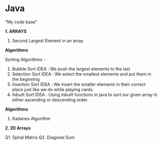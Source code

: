 # Java
"My code base" 

**1. ARRAYS**

1. Second Largest Element in an array

**Algorithms**

Sorting Algorithms -

1. Bubble Sort
   IDEA : We push the largest elements to the last
2. Selection Sort
   IDEA : We select the smallest elements and put them in the beginning
3. Insertion Sort
   IDEA : We insert the smaller elements in their correct place just like we do while playing cards.
4. Inbuilt Sort
   IDEA : Using inbuilt functions in java to sort our given array in either ascending or descending order.

**Algorithms**

1. Kadanes Algorithm

**2. 2D Arrays**

Q1. Spiral Matrix
Q2. Diagonal Sum

